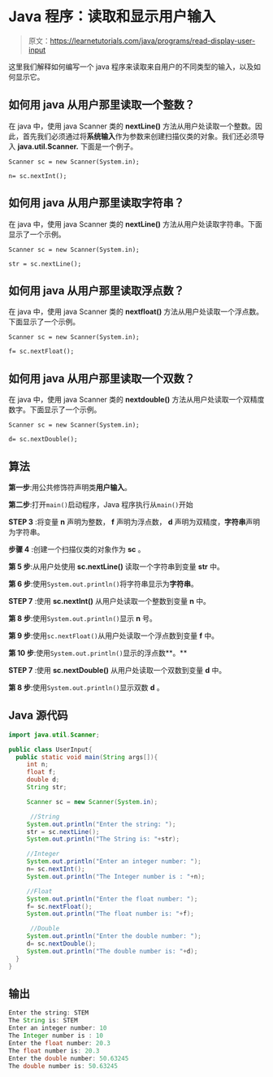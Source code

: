 # Java 程序：读取和显示用户输入

> 原文：<https://learnetutorials.com/java/programs/read-display-user-input>

这里我们解释如何编写一个 java 程序来读取来自用户的不同类型的输入，以及如何显示它。

## 如何用 java 从用户那里读取一个整数？

在 java 中，使用 java Scanner 类的 **nextLine()** 方法从用户处读取一个整数。因此，首先我们必须通过将**系统输入**作为参数来创建扫描仪类的对象。我们还必须导入 **java.util.Scanner.** 下面是一个例子。

`Scanner sc = new Scanner(System.in);`

`n= sc.nextInt();`

## 如何用 java 从用户那里读取字符串？

在 java 中，使用 java Scanner 类的 **nextLine()** 方法从用户处读取字符串。下面显示了一个示例。

`Scanner sc = new Scanner(System.in);`

`str = sc.nextLine();`

## 如何用 java 从用户那里读取浮点数？

在 java 中，使用 java Scanner 类的 **nextfloat()** 方法从用户处读取一个浮点数。下面显示了一个示例。

`Scanner sc = new Scanner(System.in);`

`f= sc.nextFloat();`

## 如何用 java 从用户那里读取一个双数？

在 java 中，使用 java Scanner 类的 **nextdouble()** 方法从用户处读取一个双精度数字。下面显示了一个示例。

`Scanner sc = new Scanner(System.in);`

`d= sc.nextDouble();`

## 算法

**第一步**:用公共修饰符声明类**用户输入**。

**第二步**:打开`main()`启动程序，Java 程序执行从`main()`开始

**STEP 3** :将变量 **n** 声明为整数， **f** 声明为浮点数， **d** 声明为双精度，**字符串**声明为字符串。

**步骤 4** :创建一个扫描仪类的对象作为 **sc** 。

**第 5 步**:从用户处使用 **sc.nextLine()** 读取一个字符串到变量 **str** 中。

**第 6 步**:使用`System.out.println()`将字符串显示为**字符串**。

**STEP 7** :使用 **sc.nextInt()** 从用户处读取一个整数到变量 **n** 中。

**第 8 步**:使用`System.out.println()`显示 **n** 号。

**第 9 步**:使用`sc.nextFloat()`从用户处读取一个浮点数到变量 **f** 中。

**第 10 步**:使用`System.out.println()`显示的浮点数**。**

**STEP 7** :使用 **sc.nextDouble()** 从用户处读取一个双数到变量 **d** 中。

**第 8 步**:使用`System.out.println()`显示双数 **d** 。

## Java 源代码

```java
import java.util.Scanner;

public class UserInput{
  public static void main(String args[]){
     int n;
     float f;
     double d;
     String str;

     Scanner sc = new Scanner(System.in);

      //String
     System.out.println("Enter the string: ");
     str = sc.nextLine();
     System.out.println("The String is: "+str);

     //Integer
     System.out.println("Enter an integer number: ");
     n= sc.nextInt();
     System.out.println("The Integer number is : "+n);

     //Float
     System.out.println("Enter the float number: ");
     f= sc.nextFloat();
     System.out.println("The float number is: "+f); 

      //Double
     System.out.println("Enter the double number: ");
     d= sc.nextDouble();
     System.out.println("The double number is: "+d); 
  }
}

```

## 输出

```java
Enter the string: STEM
The String is: STEM
Enter an integer number: 10
The Integer number is : 10
Enter the float number: 20.3
The float number is: 20.3
Enter the double number: 50.63245
The double number is: 50.63245 
```